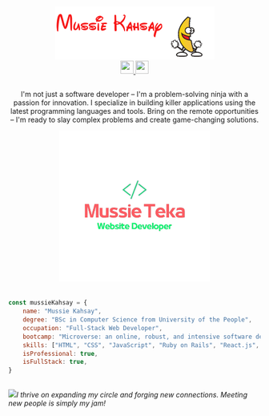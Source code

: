 <div align="center">
  <img src="mussiekahsay.gif" alt="profile-picture"/> <div align='center'>
    <a href='https://www.linkedin.com/in/mussieteka/' target='_blank'>
      <img width="26" height="26" src="https://img.icons8.com/color/48/null/linkedin-2--v1.png"/>
    </a>
    <a href="mailto:mussieteka@gmail.com" target='_blank'>
        <img width="26" height="26" src="https://img.icons8.com/fluency/48/null/apple-mail.png"/>
    </a>
  <script src="https://platform.linkedin.com/badges/js/profile.js" async defer type="text/javascript"></script>
  </div>
    <h2></h2>
</div>

<div align='center'>  
<p> I'm not just a software developer – I'm a problem-solving ninja with a passion for innovation. I specialize in building killer applications using the latest programming languages and tools. Bring on the remote opportunities – I'm ready to slay complex problems and create game-changing solutions.</p>
   <img src="mussie.png" width = "300"/>
</div>

<div align ="left">
  
  ```javascript
  
  const mussieKahsay = {
      name: "Mussie Kahsay",
      degree: "BSc in Computer Science from University of the People",
      occupation: "Full-Stack Web Developer",
      bootcamp: "Microverse: an online, robust, and intensive software development school",
      skills: ["HTML", "CSS", "JavaScript", "Ruby on Rails", "React.js", "Redux", "Bootstrap"],
      isProfessional: true,
      isFullStack: true,
  }
  
  ```
</div>  

<div align='left'>
  <h2> </h2>
  <img src="https://media.giphy.com/media/LnQjpWaON8nhr21vNW/giphy.gif" width="60"><em>I thrive on expanding my circle and forging new connections. Meeting new people is simply my jam!</em>
</div>
